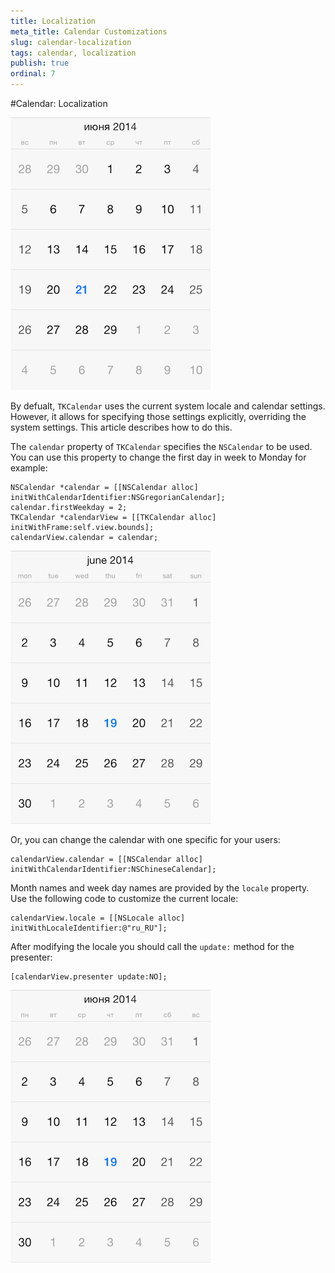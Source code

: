 ```yaml
---
title: Localization
meta_title: Calendar Customizations
slug: calendar-localization
tags: calendar, localization
publish: true
ordinal: 7
---
```


#Calendar: Localization

<img src="../images/calendar-localization001.png"/>

By defualt, <code>TKCalendar</code> uses the current system locale and calendar settings. However, it allows for specifying those settings explicitly, overriding the system settings. This article describes how to do this.

The <code>calendar</code> property of <code>TKCalendar</code> specifies the <code>NSCalendar</code> to be used. You can use this property to change the first day in week to Monday for example:

    NSCalendar *calendar = [[NSCalendar alloc] initWithCalendarIdentifier:NSGregorianCalendar];
    calendar.firstWeekday = 2;
    TKCalendar *calendarView = [[TKCalendar alloc] initWithFrame:self.view.bounds];
    calendarView.calendar = calendar;
    
<img src="../images/calendar-localization002.png"/>

Or, you can change the calendar with one specific for your users:

	calendarView.calendar = [[NSCalendar alloc] initWithCalendarIdentifier:NSChineseCalendar];
	
Month names and week day names are provided by the <code>locale</code> property. Use the following code to customize the current locale:

	calendarView.locale = [[NSLocale alloc] initWithLocaleIdentifier:@"ru_RU"];
	
After modifying the locale you should call the <code>update:</code> method for the presenter:

	[calendarView.presenter update:NO];
	
<img src="../images/calendar-localization003.png"/>

	
